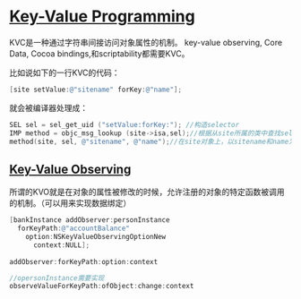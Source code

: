 [Key-Value Programming](https://developer.apple.com/library/mac/#documentation/Cocoa/Conceptual/KeyValueCoding/Articles/Overview.html#//apple_ref/doc/uid/20001838-SW1)
====
KVC是一种通过字符串间接访问对象属性的机制。
key-value observing, Core Data, Cocoa bindings,和scriptability都需要KVC。

比如说如下的一行KVC的代码：
```objective-c
[site setValue:@"sitename" forKey:@"name"];
```

就会被编译器处理成：

```objective-c
SEL sel = sel_get_uid ("setValue:forKey:"); //构造selector
IMP method = objc_msg_lookup (site->isa,sel);//根据从site所属的类中查找selector对应的方法实现
method(site, sel, @"sitename", @"name");//在site对象上，以sitename和name为参数调用上一步查到到的方法
```


[Key-Value Observing](https://developer.apple.com/library/mac/#documentation/Cocoa/Conceptual/KeyValueObserving/KeyValueObserving.html#//apple_ref/doc/uid/10000177i)
-------------------

所谓的KVO就是在对象的属性被修改的时候，允许注册的对象的特定函数被调用的机制。（可以用来实现数据绑定）

```objective-c
[bankInstance addObserver:personInstance
  forKeyPath:@"accountBalance"
    option:NSKeyValueObservingOptionNew
      context:NULL];
      
addObserver:forKeyPath:option:context

//opersonInstance需要实现
observeValueForKeyPath:ofObject:change:context
```


